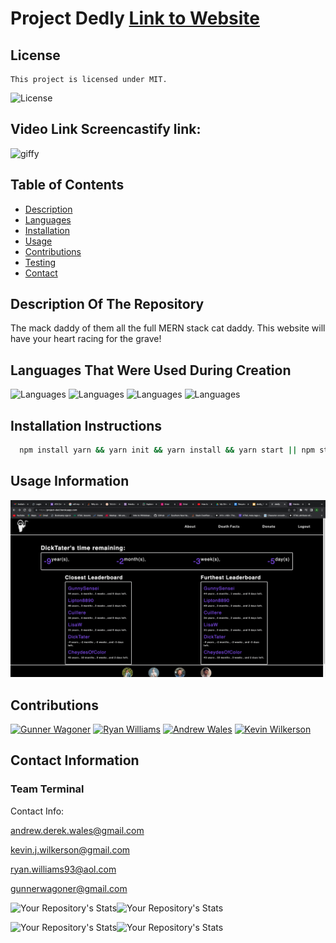 # Project Dedly  [Link to Website](https://project-ded.herokuapp.com/)
  ## License
    This project is licensed under MIT.
  ![License](https://img.shields.io/badge/License-MIT-blue.svg)

  ## Video Link Screencastify link: 
  <img src="assets/dead.gif" alt="giffy">

  ## Table of Contents
  - [Description](#description-of-the-repository)
  - [Languages](#languages-that-were-used-during-creation)
  - [Installation](#installation-instructions)
  - [Usage](#usage-information)
  - [Contributions](#contributions)
  - [Testing](#testing-instructions)
  - [Contact](#contact-information)

  ## Description Of The Repository
  The mack daddy of them all the full MERN stack cat daddy. This website will have your heart racing for the grave!
  ## Languages That Were Used During Creation
  ![Languages](https://img.shields.io/badge/Randomizer-Master-red)
  ![Languages](https://img.shields.io/badge/JavaScript-Master-blue)
  ![Languages](https://img.shields.io/badge/React-Gangster-orange)
  ![Languages](https://img.shields.io/badge/Backend-Bandit-green)
  ## Installation Instructions
  ```Bash
    npm install yarn && yarn init && yarn install && yarn start || npm start
  ```
  ## Usage Information
  
 <img src="assets/Screen Shot 2022-04-20 at 22.32.01.png" alt="">

  ## Contributions
  [![Gunner Wagoner](https://contrib.rocks/image?repo=GunnySensei/project_prestige_worldwide)](https://github.com/GunnySensei)
  [![Ryan Williams](https://contrib.rocks/image?repo=Sly-Ry/NoSpace)](https://github.com/Sly-Ry)
  [![Andrew Wales](https://contrib.rocks/image?repo=diirtydog/Take-This-Job-And)](https://github.com/diirtydog)
  [![Kevin Wilkerson](https://contrib.rocks/image?repo=KevinJWilkerson/team-profile-generator)](https://github.com/KevinJWilkerson)
  
  ## Contact Information
  ### Team Terminal   
  Contact Info: 
  
  andrew.derek.wales@gmail.com 
  
  kevin.j.wilkerson@gmail.com
  
  ryan.williams93@aol.com
  
  gunnerwagoner@gmail.com
  
  
  
  ![Your Repository's Stats](https://github-readme-stats.vercel.app/api?username=diirtydog&show_icons=true)![Your Repository's Stats](https://github-readme-stats.vercel.app/api?username=GunnySensei&show_icons=true)
  
  ![Your Repository's Stats](https://github-readme-stats.vercel.app/api?username=Sly-Ry&show_icons=true)![Your Repository's Stats](https://github-readme-stats.vercel.app/api?username=KevinJWilkerson&show_icons=true)


